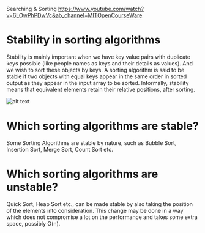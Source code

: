 Searching & Sorting
https://www.youtube.com/watch?v=6LOwPhPDwVc&ab_channel=MITOpenCourseWare

# Stability in sorting algorithms
Stability is mainly important when we have key value pairs with duplicate keys possible (like people names as keys and their details as values). And we wish to sort these objects by keys.
A sorting algorithm is said to be stable if two objects with equal keys appear in the same order in sorted output as they appear in the input array to be sorted.
Informally, stability means that equivalent elements retain their relative positions, after sorting.

![alt text](https://github.com/Ratndeepk/target2months/blob/master/sorting/Stability-img/1.png?raw=true)


# Which sorting algorithms are stable?
Some Sorting Algorithms are stable by nature, such as Bubble Sort, Insertion Sort, Merge Sort, Count Sort etc.
# Which sorting algorithms are unstable?
Quick Sort, Heap Sort etc., can be made stable by also taking the position of the elements into consideration. This change may be done in a way which does not compromise a lot on the performance and takes some extra space, possibly O(n).

